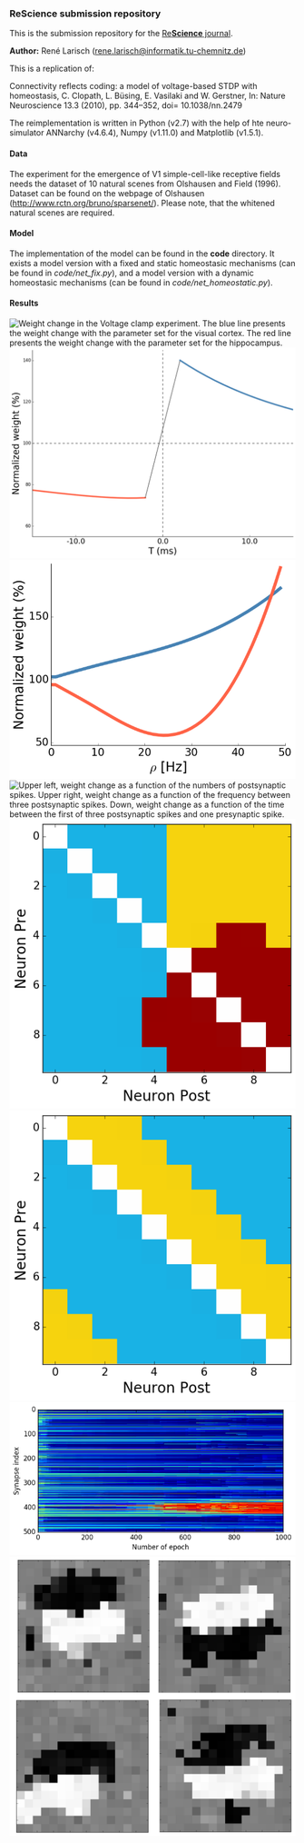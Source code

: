 
### ReScience submission repository

This is the submission repository for the [Re**Science** journal](https://rescience.github.io).

**Author:** René Larisch (rene.larisch@informatik.tu-chemnitz.de)

This is a replication of:

Connectivity reflects coding: a model of voltage-based STDP with homeostasis,
C. Clopath, L. Büsing, E. Vasilaki and W. Gerstner, In: Nature Neuroscience 13.3
(2010), pp. 344–352, doi= 10.1038/nn.2479

The reimplementation is written in Python (v2.7) with the help of hte neuro-simulator ANNarchy (v4.6.4),
Numpy (v1.11.0) and Matplotlib (v1.5.1).

#### Data

The experiment for the emergence of V1 simple-cell-like receptive fields needs the dataset of 10 natural scenes from Olshausen and Field (1996).
Dataset can be found on the webpage of Olshausen (http://www.rctn.org/bruno/sparsenet/). Please note, that the whitened natural scenes are required.

#### Model

The implementation of the model can be found in the **code** directory.
It exists a model version with a fixed and static homeostasic mechanisms (can be found in *code/net_fix.py*),
and a model version with a dynamic homeostasic mechanisms (can be found in *code/net_homeostatic.py*).


#### Results
![Weight change in the Voltage clamp experiment. The blue line presents the weight change with the parameter set for the visual cortex.
The red line presents the weight change with the parameter set for the hippocampus.](article/figures/W_hippo.png)
![Classic STDP learning window. On the x-axis is the time of a postsynaptic spike in relation to the presynaptic spike presented.](article/figures/windW.png)
![Weight changes as a function of pair frequency repetition.](article/figures/pairing.png)
![**Upper left**, weight change as a function of the numbers of postsynaptic spikes.
**Upper right**, weight change as a function of the frequency between three postsynaptic spikes.
**Down**, weight change as a function of the time between the first of three postsynaptic spikes and one presynaptic spike.](article/figures/burst_dW.png)
![Neurons with similar high firing rates develop strong bidirectional connections.](article/figures/rate_Code_Weights.png)
![Connection pattern follows the temporal order of the occurred spikes.](article/figures/temporal_Code.png)
![Colors show the weight value at the end of the current epoch from the presynaptic neuron to a single postsynaptic neuron. Blue are weight values around zero and red are weight values around the maximum weight value of $3$.](article/figures/weights_stable.png)
![Four different V1 simple cells like receptive fields, generated by four simulation runs.](article/figures/RF.png)
